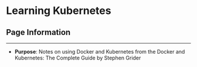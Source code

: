 # Learning Kubernetes

## Page Information

---

- **Purpose**: Notes on using Docker and Kubernetes from the Docker and Kubernetes:
The Complete Guide by Stephen Grider